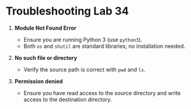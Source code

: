 # Troubleshooting Lab 34

1. **Module Not Found Error**
   - Ensure you are running Python 3 (use `python3`).
   - Both `os` and `shutil` are standard libraries; no installation needed.

2. **No such file or directory**
   - Verify the source path is correct with `pwd` and `ls`.

3. **Permission denied**
   - Ensure you have read access to the source directory and write access to the destination directory.
